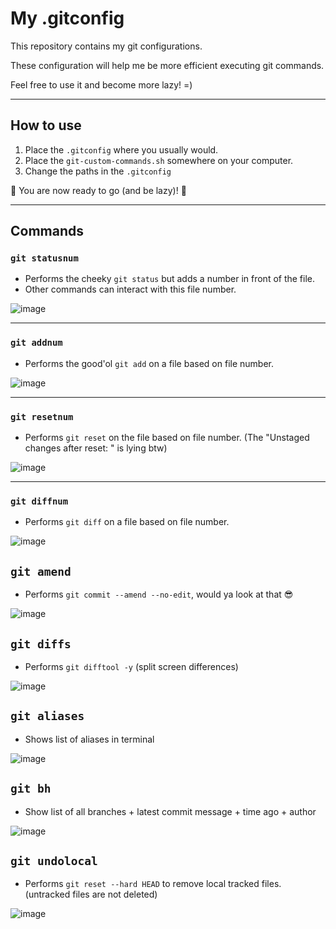 # My .gitconfig

This repository contains my git configurations.

These configuration will help me be more efficient executing git commands.

Feel free to use it and become more lazy! =)

---

## How to use

1. Place the `.gitconfig` where you usually would.
2. Place the `git-custom-commands.sh` somewhere on your computer.
3. Change the paths in the `.gitconfig`

🚀 You are now ready to go (and be lazy)! 🚀

---

## Commands

### `git statusnum`
  - Performs the cheeky `git status` but adds a number in front of the file.
  - Other commands can interact with this file number.

![image](https://github.com/rduinkerken/.gitconfig/assets/47044290/f8483879-77a8-458d-a595-dfe4712f4166)

---

### `git addnum`
  - Performs the good'ol `git add` on a file based on file number.
    
![image](https://github.com/rduinkerken/.gitconfig/assets/47044290/ae63a7c3-4a2a-4451-8e76-a5a1cce3ec92)

---

### `git resetnum` 
  - Performs `git reset` on the file based on file number. (The "Unstaged changes after reset: <filename>" is lying btw)

![image](https://github.com/rduinkerken/.gitconfig/assets/47044290/2c726d10-b574-43a6-9703-21cef33d5b62)

---

### `git diffnum` 
  - Performs `git diff` on a file based on file number.
    
![image](https://github.com/rduinkerken/.gitconfig/assets/47044290/60430889-7652-46e6-b649-34b752f007c7)

## `git amend`
  - Performs `git commit --amend --no-edit`, would ya look at that 😎

![image](https://github.com/rduinkerken/.gitconfig/assets/47044290/86094a3d-98b4-4f7b-ac01-b4cc29cbc985)

## `git diffs`
  - Performs `git difftool -y` (split screen differences)

![image](https://github.com/rduinkerken/.gitconfig/assets/47044290/8daefb7d-7f56-4d1f-8abf-2181cb124b28)


## `git aliases`
  - Shows list of aliases in terminal

![image](https://github.com/rduinkerken/.gitconfig/assets/47044290/199fcccb-094b-4557-abe0-3ce412879cb2)

## `git bh`
  - Show list of all branches + latest commit message + time ago + author

![image](https://github.com/rduinkerken/.gitconfig/assets/47044290/bb519169-fb8b-40ac-954f-24d1deddf86f)

## `git undolocal`
  - Performs `git reset --hard HEAD` to remove local tracked files. (untracked files are not deleted)

![image](https://github.com/rduinkerken/.gitconfig/assets/47044290/197e7f57-6be6-4b06-8813-bb44585171d5)

